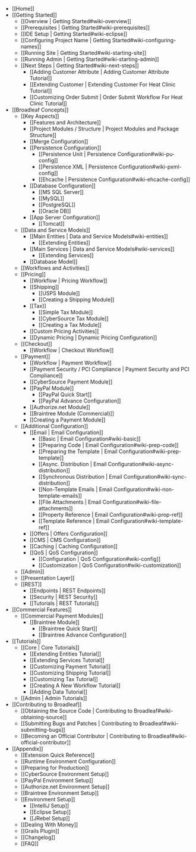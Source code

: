 - [[Home]]
- [[Getting Started]]
    - [[Overview | Getting Started#wiki-overview]]
    - [[Prerequisites | Getting Started#wiki-prerequisites]]
    - [[IDE Setup | Getting Started#wiki-eclipse]]
    - [[Configuring Project Name | Getting Started#wiki-configuring-names]]
    - [[Running Site | Getting Started#wiki-starting-site]]
    - [[Running Admin | Getting Started#wiki-starting-admin]]
    - [[Next Steps | Getting Started#wiki-next-steps]]
        - [[Adding Customer Attribute | Adding Customer Attribute Tutorial]]
        - [[Extending Customer | Extending Customer For Heat Clinic Tutorial]]
        - [[Customizing Order Submit | Order Submit Workflow For Heat Clinic Tutorial]]
- [[Broadleaf Concepts]]
    - [[Key Aspects]]
        - [[Features and Architecture]]
        - [[Project Modules / Structure | Project Modules and Package Structure]]
        - [[Merge Configuration]]
        - [[Persistence Configuration]]
            - [[Persistence Unit | Persistence Configuration#wiki-pu-config]]
            - [[Persistence XML | Persistence Configuration#wiki-pxml-config]]
            - [[Ehcache | Persistence Configuration#wiki-ehcache-config]]
        - [[Database Configuration]]
            - [[MS SQL Server]]
            - [[MySQL]]
            - [[PostgreSQL]]
            - [[Oracle DB]]
        - [[App Server Configuration]]
            - [[Tomcat]]
    - [[Data and Service Models]]
        - [[Main Entities | Data and Service Models#wiki-entities]]
            - [[Extending Entities]]
        - [[Main Services | Data and Service Models#wiki-services]]
            - [[Extending Services]]
        - [[Database Model]]
    - [[Workflows and Activities]]
    - [[Pricing]]
        - [[Workflow | Pricing Workflow]]
        - [[Shipping]]
            - [[USPS Module]]
            - [[Creating a Shipping Module]]
        - [[Tax]]
            - [[Simple Tax Module]]
            - [[CyberSource Tax Module]]
            - [[Creating a Tax Module]]
        - [[Custom Pricing Activities]]
        - [[Dynamic Pricing | Dynamic Pricing Configuration]]
    - [[Checkout]]
        - [[Workflow | Checkout Workflow]]
    - [[Payment]]
        - [[Workflow | Payment Workflow]]
        - [[Payment Security / PCI Compliance | Payment Security and PCI Compliance]]
        - [[CyberSource Payment Module]]
        - [[PayPal Module]]
            - [[PayPal Quick Start]]
            - [[PayPal Advance Configuration]]
    	- [[Authorize.net Module]]
        - [[Braintree Module (Commercial)]]
        - [[Creating a Payment Module]]
    - [[Additional Configuration]]
        - [[Email | Email Configuration]]
            - [[Basic | Email Configuration#wiki-basic]]
            - [[Preparing Code | Email Configuration#wiki-prep-code]]
            - [[Preparing the Template | Email Configuration#wiki-prep-template]]
            - [[Async. Distribution | Email Configuration#wiki-async-distribution]]
            - [[Synchronous Distribution | Email Configuration#wiki-sync-distribution]]
            - [[Non-Template Emails | Email Configuration#wiki-non-template-emails]]
            - [[File Attachments | Email Configuration#wiki-file-attachments]]
            - [[Property Reference | Email Configuration#wiki-prop-ref]]
            - [[Template Reference | Email Configuration#wiki-template-ref]]
        - [[Offers | Offers Configuration]]
        - [[CMS | CMS Configuration]]
        - [[Caching | Caching Configuration]]
        - [[QoS | QoS Configuration]]
            - [[Configuration | QoS Configuration#wiki-config]]
            - [[Customization | QoS Configuration#wiki-customization]]
    - [[Admin]]
    - [[Presentation Layer]]
    - [[REST]]
        - [[Endpoints | REST Endpoints]]
        - [[Security | REST Security]]
        - [[Tutorials | REST Tutorials]]
- [[Commercial Features]]
    - [[Commercial Payment Modules]]
        - [[Braintree Module]]
            - [[Braintree Quick Start]]
            - [[Braintree Advance Configuration]]
- [[Tutorials]]
    - [[Core | Core Tutorials]]
        - [[Extending Entities Tutorial]]
        - [[Extending Services Tutorial]]
        - [[Customizing Payment Tutorial]]
        - [[Customizing Shipping Tutorial]]
        - [[Customizing Tax Tutorial]]
        - [[Creating A New Workflow Tutorial]]
        - [[Adding Data Tutorial]]
    - [[Admin | Admin Tutorials]]
- [[Contributing to Broadleaf]]
    - [[Obtaining the Source Code | Contributing to Broadleaf#wiki-obtaining-source]]
    - [[Submitting Bugs and Patches | Contributing to Broadleaf#wiki-submitting-bugs]]
    - [[Becoming an Official Contributor | Contributing to Broadleaf#wiki-official-contributor]]
- [[Appendix]]
    - [[Extension Quick Reference]]
    - [[Runtime Environment Configuration]]
    - [[Preparing for Production]]
    - [[CyberSource Environment Setup]]
    - [[PayPal Environment Setup]]
    - [[Authorize.net Environment Setup]]
    - [[Braintree Environment Setup]]
    - [[Environment Setup]]
        - [[IntelliJ Setup]]
        - [[Eclipse Setup]]
        - [[JRebel Setup]]
    - [[Dealing With Money]]
    - [[Grails Plugin]]
    - [[Changelog]]
    - [[FAQ]]

